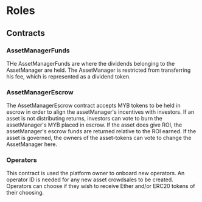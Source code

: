 # Roles

## Contracts

### AssetManagerFunds

THe AssetManagerFunds are where the dividends belonging to the AssetManager are held. The AssetManager is restricted from transferring his fee, which is represented as a dividend token.

### AssetManagerEscrow

The AssetManagerEscrow contract accepts MYB tokens to be held in escrow in order to align the assetManager's incentives with investors. If an asset is not distributing returns, investors can vote to burn the assetManager's MYB placed in escrow. If the asset does give ROI, the assetManager's escrow funds are returned relative to the ROI earned. If the asset is governed, the owners of the asset-tokens can vote to change the AssetManager here.

### Operators

This contract is used the platform owner to onboard new operators. An operator ID is needed for any new asset crowdsales to be created. Operators can choose if they wish to receive Ether and/or ERC20 tokens of their choosing.

